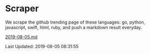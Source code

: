 # Scraper

We scrape the github trending page of these languages: go, python, javascript, swift, html, ruby, and push a markdown result everyday.

[2019-08-05.md](https://github.com/henson/Scraper/blob/master/2019-08-05.md)

Last Updated: 2019-08-05 08:31:55
